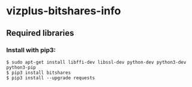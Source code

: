 # vizplus-bitshares-info

## Required libraries

### Install with pip3:

    $ sudo apt-get install libffi-dev libssl-dev python-dev python3-dev python3-pip
    $ pip3 install bitshares
    $ pip3 install --upgrade requests
